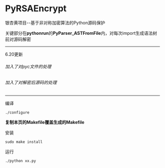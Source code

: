 # PyRSAEncrypt
银杏黄项目--基于非对称加密算法的Python源码保护

关键部分在**pythonrun**的**PyParser_ASTFromFile**内，对每次import生成语法树前对源码解密



_ _ _
6.20更新
###### 加入了对pyc文件的处理
###### 加入了对解密后源码的处理
_ _ _



编译
```
./configure
```

**复制本页的Makefile覆盖生成的Makefile**

安装
```
sudo make install
```

运行
```
./python xx.py
```


